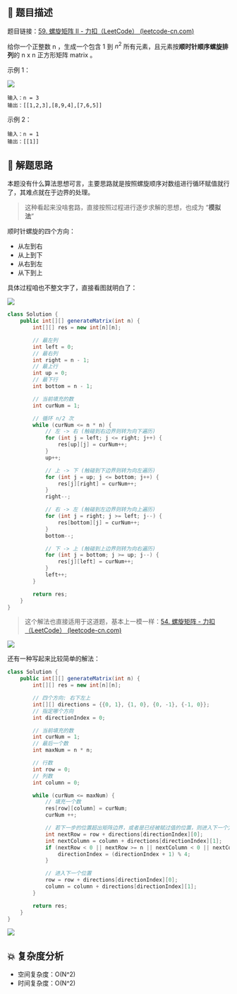 ## 📃 题目描述

题目链接：[59. 螺旋矩阵 II - 力扣（LeetCode） (leetcode-cn.com)](https://leetcode-cn.com/problems/spiral-matrix-ii/)

给你一个正整数 n ，生成一个包含 1 到 $n^2$ 所有元素，且元素按**顺时针顺序螺旋排列**的 n x n 正方形矩阵 matrix 。

示例 1：

![](https://assets.leetcode.com/uploads/2020/11/13/spiraln.jpg)

```
输入：n = 3
输出：[[1,2,3],[8,9,4],[7,6,5]]
```

示例 2：

```
输入：n = 1
输出：[[1]]
```

## 🔔 解题思路

本题没有什么算法思想可言，主要思路就是按照螺旋顺序对数组进行循环赋值就行了，其难点就在于边界的处理。

> 这种看起来没啥套路，直接按照过程进行逐步求解的思想，也成为 “**模拟法**”

顺时针螺旋的四个方向：

- 从左到右
- 从上到下
- 从右到左
- 从下到上

具体过程咱也不整文字了，直接看图就明白了：

![](https://cs-wiki.oss-cn-shanghai.aliyuncs.com/img/20211009215558.png)

```java
class Solution {
    public int[][] generateMatrix(int n) {
        int[][] res = new int[n][n];

        // 最左列
        int left = 0;
        // 最右列
        int right = n - 1;
        // 最上行
        int up = 0;
        // 最下行
        int bottom = n - 1;

        // 当前填充的数
        int curNum = 1;

        // 循环 n/2 次
        while (curNum <= n * n) {
            // 左 -> 右 (触碰到右边界则转为向下遍历)
            for (int j = left; j <= right; j++) {
                res[up][j] = curNum++;
            }
            up++;

            // 上 -> 下 (触碰到下边界则转为向左遍历)
            for (int j = up; j <= bottom; j++) {
                res[j][right] = curNum++;
            }
            right--;

            // 右 -> 左 (触碰到左边界则转为向上遍历)
            for (int j = right; j >= left; j--) {
                res[bottom][j] = curNum++;
            }
            bottom--;

            // 下 -> 上 (触碰到上边界则转为向右遍历)
            for (int j = bottom; j >= up; j--) {
                res[j][left] = curNum++;
            }
            left++;
        }

        return res;
    }
}
```

> 这个解法也直接适用于这道题，基本上一模一样：[54. 螺旋矩阵 - 力扣（LeetCode） (leetcode-cn.com)](https://leetcode-cn.com/problems/spiral-matrix/)

![](https://cs-wiki.oss-cn-shanghai.aliyuncs.com/img/20211009214832.png)

还有一种写起来比较简单的解法：

```java
class Solution {
    public int[][] generateMatrix(int n) {
        int[][] res = new int[n][n];

        // 四个方向: 右下左上
        int[][] directions = {{0, 1}, {1, 0}, {0, -1}, {-1, 0}};
        // 指定哪个方向
        int directionIndex = 0;

        // 当前填充的数
        int curNum = 1;
        // 最后一个数
        int maxNum = n * n;

        // 行数
        int row = 0;
        // 列数
        int column = 0;

        while (curNum <= maxNum) {
            // 填充一个数
            res[row][column] = curNum;
            curNum ++;

            // 若下一步的位置超出矩阵边界，或者是已经被赋过值的位置，则进入下一个方向
            int nextRow = row + directions[directionIndex][0];
            int nextColumn = column + directions[directionIndex][1];
            if (nextRow < 0 || nextRow >= n || nextColumn < 0 || nextColumn >= n || res[nextRow][nextColumn] != 0) {
                directionIndex = (directionIndex + 1) % 4;
            }

            // 进入下一个位置
            row = row + directions[directionIndex][0];
            column = column + directions[directionIndex][1];
        }

        return res;
    }
}
```

![](https://cs-wiki.oss-cn-shanghai.aliyuncs.com/img/20211009214705.png)

## 💥 复杂度分析

- 空间复杂度：O(N^2)
- 时间复杂度：O(N^2)
